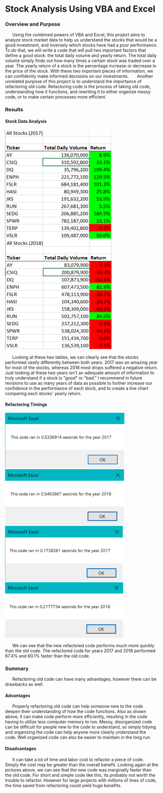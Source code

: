 # Stock Analysis Using VBA and Excel

### Overview and Purpose
&nbsp;&nbsp;&nbsp;&nbsp;&nbsp;&nbsp;Using the combined powers of VBA and Excel, this project aims to analyze stock market data to help us understand the stocks that would be a good investment, and inversely which stocks have had a poor performance.  To do that, we will write a code that will pull two important factors that define a good stock: the total daily volume and yearly return. The total daily volume simply finds out how many times a certain stock was traded over a year. The yearly return of a stock is the percentage increase or decrease in the price of the stock. With these two important pieces of information, we can confidently make informed decisions on our investments.
&nbsp;&nbsp;&nbsp;&nbsp;&nbsp;&nbsp;Another unrelated purpose of this project is to understand the importance of refactoring old code. Refactoring code is the process of taking old code, understanding how it functions, and rewriting it to either organize messy code, or to make certain processes more efficient.   
### Results
#### Stock Data Analysis
![2017](2017.png)
![2018](2018.png)

&nbsp;&nbsp;&nbsp;&nbsp;&nbsp;&nbsp;Looking at these two tables, we can clearly see that the stocks performed vastly differently between both years. 2017 was an amazing year for most of the stocks, whereas 2018 most drops suffered a negative return. Just looking at these two years isn't an adequate amount of information to truly understand if a stock is "good" or "bad." I recommend in future revisions to use as many years of data as possible to further increase our confidence in the performance of each stock, and to create a line chart comparing each stocks' yearly return.
#### Refactoring Timings
![time_2017](time_2017.png)
![time_2018](time_2018.png)
![VBA_Challenge_2017](VBA_Challenge_2017.png)
![VBA_Challenge_2018](VBA_Challenge_2018.png)

&nbsp;&nbsp;&nbsp;&nbsp;&nbsp;&nbsp;We can see that the new refactored code performs much more quickly than the old code. The refactored code for years 2017 and 2018 performed 67.4% and 60.1% faster than the old code.
### Summary
&nbsp;&nbsp;&nbsp;&nbsp;&nbsp;&nbsp;Refactoring old code can have many advantages, however there can be drawbacks as well.
#### Advantages
&nbsp;&nbsp;&nbsp;&nbsp;&nbsp;&nbsp;Properly refactoring old code can help someone new to the code deepen their understanding of how the code functions. Also as shown above, it can make code perform more efficiently, resulting in the code having to utilize less computer memory to run. Messy, disorganized code can be difficult for people new to the code to understand, so simply tidying and organizing the code can help anyone more clearly understand the code. Well organized code can also be easier to maintain in the long run.
#### Disadvantages
&nbsp;&nbsp;&nbsp;&nbsp;&nbsp;&nbsp;It can take a lot of time and labor cost to refactor a piece of code. Simply the cost may be greater than the overall benefit. Looking again at the pictures above, we can see that the new code was marginally faster than the old code. For short and simple code like this, its probably not worth the trouble to refactor. However for large projects with millions of lines of code, the time saved from refactoring could yield huge benefits.


